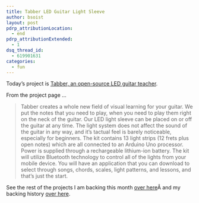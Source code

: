 ```yaml
---
title: Tabber LED Guitar Light Sleeve
author: bsoist
layout: post
pdrp_attributionLocation:
  - end
pdrp_attributionExtended:
  - 1
dsq_thread_id:
  - 619901631
categories:
  - fun
---
```

Today&#8217;s project is [Tabber, an open-source LED guitar teacher][1]. 

From the project page &#8230;

> Tabber creates a whole new field of visual learning for your guitar. We put the notes that you need to play, when you need to play them right on the neck of the guitar. Our LED light sleeve can be placed on or off the guitar at any time. The light system does not affect the sound of the guitar in any way, and it&#8217;s tactual feel is barely noticeable, especially for beginners. The kit contains 13 light strips (12 frets plus open notes) which are all connected to an Arduino Uno processor. Power is supplied through a rechargeable lithium-ion battery. The kit will utilize Bluetooth technology to control all of the lights from your mobile device. You will have an application that you can download to select through songs, chords, scales, light patterns, and lessons, and that&#8217;s just the start.



See the rest of the projects I am backing this month [over here][2]Â and my backing history [over here][3].

 [1]: http://www.kickstarter.com/projects/conversationmedia/tabber-led-guitar-light-sleeve
 [2]: http://whsjr.soistmann.com/oped/2012/03/01/kickstarter-my-new-obsession-and-12in12-for-march/
 [3]: http://www.kickstarter.com/profiles/bsoist/projects/backed
